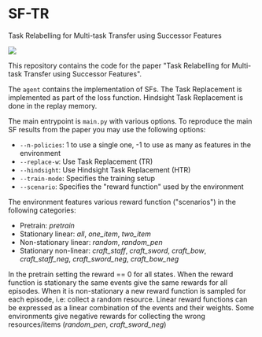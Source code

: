 # SF-TR
Task Relabelling for Multi-task Transfer using Successor Features

![](https://i.imgur.com/5clIoWY.png)

This repository contains the code for the paper "Task Relabelling for Multi-task Transfer using Successor Features". 

The ```agent``` contains the implementation of SFs. The Task Replacement is implemented as part of the loss function. Hindsight Task Replacement is done in the replay memory. 

The main entrypoint is ```main.py``` with various options. To reproduce the main SF results from the paper you may use the following options:

- ```--n-policies```: 1 to use a single one, -1 to use as many as features in the environment
- ```--replace-w```: Use Task Replacement (TR)
- ```--hindsight```: Use Hindsight Task Replacement (HTR)
- ```--train-mode```: Specifies the training setup
- ```--scenario```: Specifies the "reward function" used by the environment

The environment features various reward function ("scenarios") in the following categories:
- Pretrain: _pretrain_
- Stationary linear: _all_,  _one_item_, _two_item_
- Non-stationary linear: _random_, _random_pen_
- Stationary non-linear: _craft_staff_, _craft_sword_, _craft_bow_,  _craft_staff_neg_, _craft_sword_neg_, _craft_bow_neg_

In the pretrain setting the reward == 0 for all states.
When the reward function is stationary the same events give the same rewards for all episodes. When it is non-stationary a new reward function is sampled for each episode, i.e: collect a random resource.
Linear reward functions can be expressed as a linear combination of the events and their weights.
Some environments give negative rewards for collecting the wrong resources/items (_random_pen_, _craft_sword_neg_)



